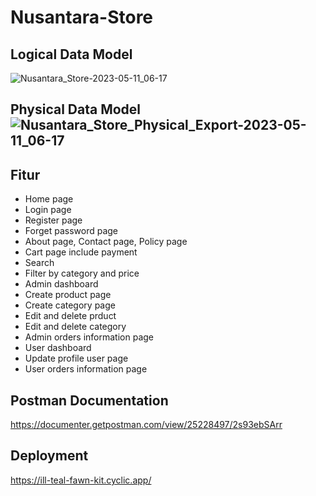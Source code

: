# Nusantara-Store

## Logical Data Model

![Nusantara_Store-2023-05-11_06-17](https://github.com/dimss113/Nusantara-Store/assets/89715780/36af7aa4-9880-4764-a23f-152fe3f01bc8)


## Physical Data Model![Nusantara_Store_Physical_Export-2023-05-11_06-17](https://github.com/dimss113/Nusantara-Store/assets/89715780/9298e2cf-7db2-417e-9268-1880cb24968b)



## Fitur
- Home page
- Login page
- Register page
- Forget password page
- About page, Contact page, Policy page
- Cart page include payment
- Search
- Filter by category and price
- Admin dashboard
- Create product page
- Create category page 
- Edit and delete prduct
- Edit and delete category
- Admin orders information page
- User dashboard
- Update profile user page
- User orders information page 


## Postman Documentation
https://documenter.getpostman.com/view/25228497/2s93ebSArr

## Deployment

https://ill-teal-fawn-kit.cyclic.app/

